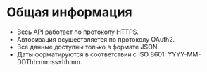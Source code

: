 # Общая информация

* Весь API работает по протоколу HTTPS.
* Авторизация осуществляется по протоколу OAuth2.
* Все данные доступны только в формате JSON.
* Даты форматируются в соответствии с ISO 8601: YYYY-MM-DDThh:mm:ss±hhmm.
